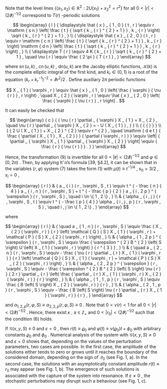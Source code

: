 Note that the level lines $\{ ( x _ { 1 } , x _ { 2 } ) \in \mathbb { R } ^ { 2 } : 2 U ( x _ { 1 } ) + x _ { 2 } ^ { 2 } = r ^ { 2 } \}$ for all $0 < | r | < ( 2 \vartheta ) ^ { - 1 / 2 }$ correspond to $T ( r )$ -periodic solutions

$$
\begin{array} { l } { \displaystyle \hat { x } _ { 1 , 0 } ( t , r ) \equiv r \mathrm { s n } \left( \frac { t } { \sqrt { k _ { r } ^ { 2 } + 1 } } , k _ { r } \right) \sqrt { k _ { r } ^ { 2 } + 1 } , } \\ { \displaystyle \hat { x } _ { 2 , 0 } ( t , r ) \equiv r \mathrm { c n } \left( \frac { t } { \sqrt { k _ { r } ^ { 2 } + 1 } } , k _ { r } \right) \mathrm { d n } \left( \frac { t } { \sqrt { k _ { r } ^ { 2 } + 1 } } , k _ { r } \right) , } \\ { \displaystyle T ( r ) \equiv 4 K ( k _ { r } ) \sqrt { k _ { r } ^ { 2 } + 1 } , \quad \nu ( r ) \equiv \frac { 2 \pi } { T ( r ) } , } \end{array}
$$

where $\operatorname { s n } ( u , k )$ , $\operatorname { c n } ( u , k )$ , $\mathrm { d n } ( u , k )$ are the Jacoby elliptic functions, $\mathcal { K } ( k )$ is the complete elliptic integral of the first kind, and $k _ { r } \in ( 0 , 1 )$ is a root of the equation $( k _ { r } + k _ { r } ^ { - 1 } ) ^ { - 2 } = \vartheta r ^ { 2 } / 2$ . Define auxiliary $2 \pi$ periodic functions

$$
X _ { 1 } ( \varphi , r ) \equiv \hat { x } _ { 1 , 0 } \left( \frac { \varphi } { \nu ( r ) } , r \right) , \quad X _ { 2 } ( \varphi , r ) \equiv \hat { x } _ { 2 , 0 } \left( \frac { \varphi } { \nu ( r ) } , r \right) .
$$

It can easily be checked that

$$
\begin{array} { c } { { \nu ( r ) \partial _ { \varphi } X _ { 1 } = X _ { 2 } , \quad \nu ( r ) \partial _ { \varphi } X _ { 2 } = - U ( X _ { 1 } ) , } } \\ { { { } } } \\ { { 2 U ( X _ { 1 } ) + X _ { 2 } ^ { 2 } \equiv r ^ { 2 } , \quad \mathrm { d e t } { \frac { \partial ( X _ { 1 } , X _ { 2 } ) } { \partial ( \varphi , r ) } } \equiv \left| { \partial _ { \varphi } X _ { 1 } \partial _ { \varphi } X _ { 2 } } \right| \equiv { \frac { r } { \nu ( r ) } } . } } \end{array}
$$

Hence, the transformation (9) is invertible for all $0 < | \boldsymbol { r } | < ( 2 \vartheta ) ^ { - 1 / 2 }$ and $\varphi \in [ 0 , 2 \pi )$ . Then, by applying Itˆo’s formula [39, §4.2], it can be shown that in the variables $( r , \varphi )$ system (7) takes the form (1) with $\mu ( t ) \equiv t ^ { - 1 / 4 }$ , $s _ { 0 } = 3 / 2$ , $s _ { i } = 0$ ,

$$
\begin{array} { r l } & { a _ { i } ( r , \varphi , S , t ) \equiv t ^ { - \frac { n } { 4 } } a _ { i , n } ( r , \varphi , S ) + t ^ { - \frac { p } { 2 } } a _ { i , 2 p } ^ { \varepsilon } ( r , \varphi , S ) , \quad i \in \{ 1 , 2 \} , } \\ & { \alpha _ { i , j } ( r , \varphi , S , t ) \equiv t ^ { - \frac { p } { 4 } } \alpha _ { i , j , p } ( r , \varphi , S ) , \quad i , j \in \{ 1 , 2 \} , } \end{array}
$$

where

$$
\begin{array} { r l } & { \quad a _ { 1 , n } ( r , \varphi , S ) \equiv \frac { X _ { 2 } ( \varphi , r ) } { r } \left( \mathcal { Q } ( S ) X _ { 1 } ( \varphi , r ) + \mathcal { P } ( S ) X _ { 2 } ( \varphi , r ) \right) , } \\ & { \alpha _ { 1 , 2 p } ^ { \varepsilon } ( r , \varphi , S ) \equiv \frac { \varepsilon ^ { 2 } B ^ { 2 } \left( S \right) U \left( X _ { 1 } ( \varphi , r ) \right) } { r ^ { 3 } } , } \\ & { \quad a _ { 2 , n } ( r , \varphi , S ) \equiv - \frac { \nu ( r ) \partial _ { r } X _ { 1 } ( \varphi , r ) } { r } \left( \mathcal { Q } ( S ) X _ { 1 } ( \varphi , r ) + \mathcal { P } ( S ) X _ { 2 } ( \varphi , r ) \right) , } \\ & { \alpha _ { 2 , 2 p } ^ { \varepsilon } ( r , \varphi , S ) \equiv - \frac { \varepsilon ^ { 2 } B ^ { 2 } \left( S \right) \nu ( r ) } { 2 r } \partial _ { r } \left( \frac { \partial _ { r } X _ { 1 } ( \varphi , r ) X _ { 2 } ( \varphi , r ) } { r } \right) , } \\ & { \alpha _ { 1 , 1 , p } ( r , \varphi , S ) \equiv \frac { B \left( S \right) X _ { 2 } ( \varphi , r ) } { r } , } \\ & { \alpha _ { 2 , 1 , p } ( r , \varphi , S ) \equiv - \frac { B \left( S \right) \nu ( r ) \partial _ { r } X _ { 1 } ( \varphi , r ) } { r } , } \end{array}
$$

and $\alpha _ { 1 , 2 , p } ( r , \varphi , S ) \equiv \alpha _ { 2 , 2 , p } ( r , \varphi , S ) \equiv 0$ . Note that $0 < \nu ( r ) < 1$ for all $0 < | r | < ( 2 \vartheta ) ^ { - 1 / 2 }$ . Hence, there exist $\kappa$ , $\varkappa \in \mathbb { Z } _ { + }$ and $0 < | r _ { 0 } | < ( 2 \vartheta ) ^ { - 1 / 2 }$ such that the condition (6) holds.

If $\mathcal { G } ( x , y , S ) \equiv 0$ and $\varepsilon = 0$ , then $r ( t ) \equiv \varrho _ { 0 }$ and $\varphi ( t ) \equiv \nu ( \varrho _ { 0 } ) t + \phi _ { 0 }$ with arbitrary constants $\varrho _ { 0 }$ and $\phi _ { 0 }$ . Numerical analysis of the system with ${ \mathcal G } ( x , y , S ) \neq 0$ and $\varepsilon = 0$ shows that, depending on the values of the perturbation parameters, two cases are possible. In the first case, the amplitude of the solutions either tends to zero or grows until it reaches the boundary of the considered domain, depending on the sign of $\mathcal { Q } _ { 0 }$ (see Fig. 1, a). In the second case, the solutions with an asymptotically constant amplitude $r ( t ) \approx r _ { 0 }$ may appear (see Fig. 1, b). The emergence of such solutions is associated with the capture of the system into resonance. If $\varepsilon \neq 0$ , the stochastic perturbations may disrupt such a behaviour (see Fig. 1, c).